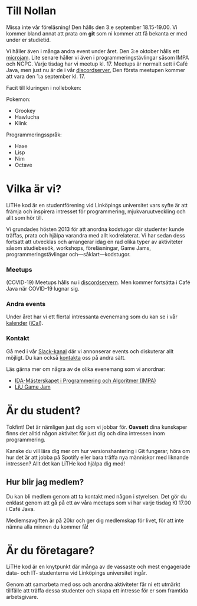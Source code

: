 <div id="important-information">
	<h1>Till Nollan</h1>
	<p>
        Missa inte vår föreläsning! Den hålls den 3:e september 18.15-19.00. Vi
        kommer bland annat att prata om <b>git</b> som ni kommer att få bekanta
        er med under er studietid.
	</p>
    <p>
        Vi håller även i många andra event under året. Den 3:e oktober hålls
        ett <a href="/microjam/se/">microjam</a>. Lite senare håller vi även i
        programmeringstävlingar såsom IMPA och NCPC. Varje tisdag har vi meetup
        kl. 17. Meetups är normalt sett i Café Java, men just nu är de i vår <a
        href="https://discord.gg/UG5YYsN">discordserver.</a> Den första
        meetupen kommer att vara den 1:a september kl. 17.
    </p>
    <p>
        Facit till kluringen i nolleboken:
        <style>
            div.hidden-text {
                width: fit-content;
                background: var(--primary-color);
            }
            div.hidden-text:hover {
                background: var(--footer-bg-color);
            }
        </style>
        <div class="hidden-text">
            Pokemon:
            <ul>
                <li>Grookey</li>
                <li>Hawlucha</li>
                <li>Klink</li>
            </ul>
            Programmeringsspråk:
            <ul>
                <li>Haxe</li>
                <li>Lisp</li>
                <li>Nim</li>
                <li>Octave</li>
            </ul>
        </div>
    </p>
</div>

# Vilka är vi?

LiTHe kod är en studentförening vid Linköpings universitet vars syfte
är att främja och inspirera intresset för programmering,
mjukvaruutveckling och allt som hör till.

Vi grundades hösten 2013 för att anordna kodstugor där studenter kunde träffas,
prata och hjälpa varandra med allt kodrelaterat.
Vi har sedan dess fortsatt att utvecklas och arrangerar
idag en rad olika typer av aktiviteter såsom studiebesök, workshops,
föreläsningar, Game Jams, programmeringstävlingar och—såklart—kodstugor.

<div id="introduction">
	<div class="intro-card">
		<h3>Meetups</h3>
		<i class="symbol fas fa-mug-hot"></i>
		<p>
			(COVID-19) Meetups hålls nu i <a href="https://discord.gg/UG5YYsN">discordservern</a>.
			Men kommer fortsätta i Café Java när COVID-19 lugnar sig.
		</p>
	</div>
	<div class="intro-card">
		<h3>Andra events</h3>
		<i class="symbol fas fa-calendar-day"></i>
		<p>
			Under året har vi ett flertal intressanta evenemang som du kan se i vår <a
			href="https://calendar.google.com/calendar/b/0?cid=bGl0aGVrb2Quc2VfZmE0bXNnbDdxcG1zZG5zNW9jNGZxNDhhZ29AZ3JvdXAuY2FsZW5kYXIuZ29vZ2xlLmNvbQ">kalender</a>
			(<a href="https://calendar.google.com/calendar/ical/lithekod.se_fa4msgl7qpmsdns5oc4fq48ago%40group.calendar.google.com/public/basic.ics">iCal</a>).
		</p>
	</div>
	<div class="intro-card">
		<h3>Kontakt</h3>
		<i class="symbol fab fa-slack"></i>
		<p>
			Gå med i vår <a href="https://lithe-kod.slack.com/">Slack-kanal</a> där vi
			annonserar events och diskuterar allt möjligt.
			Du kan också <a href="/contact/se/">kontakta</a> oss på andra sätt.
		</p>
	</div>
</div>

Läs gärna mer om några av de olika evenemang som vi anordnar:

* [IDA-Mästerskapet i Programmering och Algoritmer (IMPA)](https://www.ida.liu.se/projects/impa/new/)
* [LiU Game Jam](http://liugamejam.se/)

# Är du student?

Tokfint! Det är nämligen just dig som vi jobbar för.
**Oavsett** dina kunskaper finns det alltid någon aktivitet för just dig och
dina intressen inom programmering.

Kanske du vill lära dig mer om hur versionshantering i Git fungerar, höra om hur det är att jobba på Spotify eller bara träffa nya människor med liknande intressen? Allt det kan LiTHe kod hjälpa dig med!

## Hur blir jag medlem?
Du kan bli medlem genom att ta kontakt med någon i styrelsen.
Det gör du enklast genom att gå på ett av våra meetups som vi har varje tisdag
Kl 17.00 i Café Java.

Medlemsavgiften är på 20kr och ger dig medlemskap för livet, för att inte nämna alla minnen du kommer få!

# Är du företagare?

LiTHe kod är en knytpunkt där många av de vassaste och mest engagerade data- och IT-
studenterna vid Linköpings universitet ingår.

Genom att samarbeta med oss och anordna aktiviteter får ni ett utmärkt tillfälle
att träffa dessa studenter och skapa ett intresse för er som framtida arbetsgivare.
